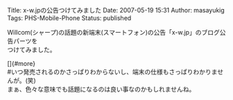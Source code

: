 Title: x-w.jpの公告つけてみました
Date: 2007-05-19 15:31
Author: masayukig
Tags: PHS-Mobile-Phone
Status: published

Willcom(シャープ)の話題の新端末(スマートフォン)の公告「x-w.jp」のブログ公告パーツを  
つけてみました。

[]{#more}  
\#いつ発売されるのかさっぱりわからないし、端末の仕様もさっぱりわかりませんが。(笑)  
まぁ、色々な意味でも話題になるのは良い事なのかもしれませんね。
